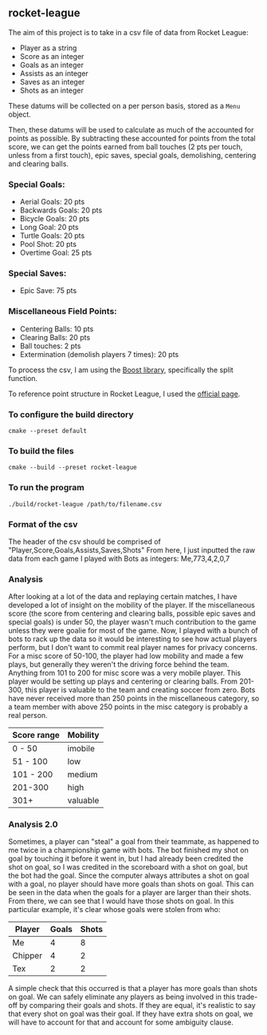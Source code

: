 ## rocket-league

The aim of this project is to take in a csv file of data from Rocket League:
- Player as a string
- Score as an integer
- Goals as an integer
- Assists as an integer
- Saves as an integer
- Shots as an integer

These datums will be collected on a per person basis, stored as a `Menu` object.

Then, these datums will be used to calculate as much of the accounted for points as possible.
By subtracting these accounted for points from the total score, we can get the points earned
from ball touches (2 pts per touch, unless from a first touch), epic saves, special goals, demolishing,
centering and clearing balls.

### Special Goals:
- Aerial Goals: 20 pts
- Backwards Goals: 20 pts
- Bicycle Goals: 20 pts
- Long Goal: 20 pts
- Turtle Goals: 20 pts
- Pool Shot: 20 pts
- Overtime Goal: 25 pts

### Special Saves:
- Epic Save: 75 pts

### Miscellaneous Field Points:
- Centering Balls: 10 pts
- Clearing Balls: 20 pts
- Ball touches: 2 pts
- Extermination (demolish players 7 times): 20 pts

To process the csv, I am using the [Boost library](https://www.boost.org/doc/libs/1_50_0/doc/html/string_algo/usage.html#id3207193), specifically the split function.

To reference point structure in Rocket League, I used the [official page](https://rocketleague.fandom.com/wiki/Points).

### To configure the build directory
```shell
cmake --preset default
```

### To build the files
```shell
cmake --build --preset rocket-league
```

### To run the program
```shell
./build/rocket-league /path/to/filename.csv
```

### Format of the csv
The header of the csv should be comprised of "Player,Score,Goals,Assists,Saves,Shots"
From here, I just inputted the raw data from each game I played with Bots as integers:
Me,773,4,2,0,7

### Analysis
After looking at a lot of the data and replaying certain matches, I have developed a lot of insight on the mobility of the player.
If the miscellaneous score (the score from centering and clearing balls, possible epic saves and special goals) is under 50, the player wasn't much contribution to the game unless they were goalie for most of the game.
Now, I played with a bunch of bots to rack up the data so it would be interesting to see how actual players perform, but I don't want to commit real player names for privacy concerns. For a misc score of 50-100, the player had low mobility and made a few plays, but generally they weren't the driving force behind the team.
Anything from 101 to 200 for misc score was a very mobile player. This player would be setting up plays and centering or clearing balls.
From 201-300, this player is valuable to the team and creating soccer from zero. 
Bots have never received more than 250 points in the miscellaneous category, so a team member with above 250 points in the misc category is probably a real person.


| Score range | Mobility |
| ----------- | -------- |
|   0 - 50    |  imobile |
|  51 - 100   |   low    |
|  101 - 200  |  medium  |
|  201-300    |   high   |
|    301+     | valuable |

### Analysis 2.0
Sometimes, a player can "steal" a goal from their teammate, as happened to me twice in a championship game with bots. The bot finished my shot on goal by touching it before it went in, but I had already been credited the shot on goal, so I was credited in the scoreboard with a shot on goal, but the bot had the goal. Since the computer always attributes a shot on goal with a goal, no player should have more goals than shots on goal.
This can be seen in the data when the goals for a player are larger than their shots. From there, we can see that I would have those shots on goal. In this particular example, it's clear whose goals were stolen from who:

|   Player  |   Goals   |   Shots   |
| --------- | --------- | --------- |
|   Me      |   4       |   8       |
|   Chipper |   4       |   2       |
|   Tex     |   2       |   2       |

A simple check that this occurred is that a player has more goals than shots on goal. We can safely eliminate any players as being involved in this trade-off by comparing their
goals and shots. If they are equal, it's realistic to say that every shot on goal was their goal. If they have extra shots on goal, we will have to account for that and account for some ambiguity clause.
